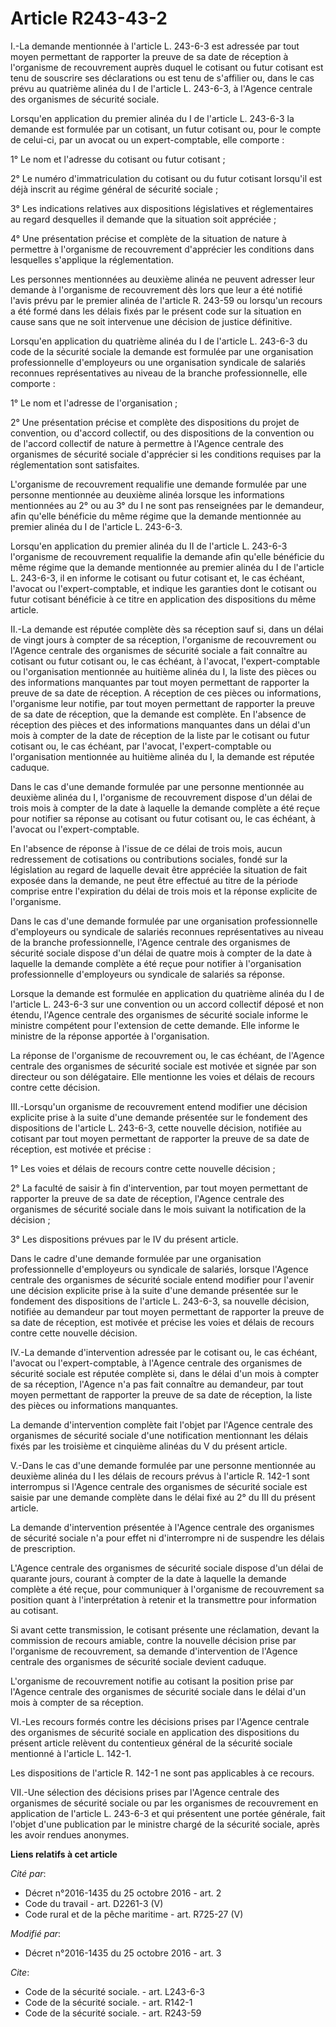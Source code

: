 # Article R243-43-2

I.-La demande mentionnée à l'article L. 243-6-3 est adressée par tout moyen permettant de rapporter la preuve de sa date de
réception à l'organisme de recouvrement auprès duquel le cotisant ou futur cotisant est tenu de souscrire ses déclarations ou
est tenu de s'affilier ou, dans le cas prévu au quatrième alinéa du I de l'article L. 243-6-3, à l'Agence centrale des
organismes de sécurité sociale. 

Lorsqu'en application du premier alinéa du I de l'article L. 243-6-3 la demande est formulée par un cotisant, un futur
cotisant ou, pour le compte de celui-ci, par un avocat ou un expert-comptable, elle comporte : 

1° Le nom et l'adresse du cotisant ou futur cotisant ; 

2° Le numéro d'immatriculation du cotisant ou du futur cotisant lorsqu'il est déjà inscrit au régime général de sécurité
sociale ; 

3° Les indications relatives aux dispositions législatives et réglementaires au regard desquelles il demande que la situation
soit appréciée ; 

4° Une présentation précise et complète de la situation de nature à permettre à l'organisme de recouvrement d'apprécier les
conditions dans lesquelles s'applique la réglementation. 

Les personnes mentionnées au deuxième alinéa ne peuvent adresser leur demande à l'organisme de recouvrement dès lors que leur
a été notifié l'avis prévu par le premier alinéa de l'article R. 243-59 ou lorsqu'un recours a été formé dans les délais
fixés par le présent code sur la situation en cause sans que ne soit intervenue une décision de justice définitive. 

Lorsqu'en application du quatrième alinéa du I de l'article L. 243-6-3 du code de la sécurité sociale la demande est formulée
par une organisation professionnelle d'employeurs ou une organisation syndicale de salariés reconnues représentatives au
niveau de la branche professionnelle, elle comporte : 

1° Le nom et l'adresse de l'organisation ; 

2° Une présentation précise et complète des dispositions du projet de convention, ou d'accord collectif, ou des dispositions
de la convention ou de l'accord collectif de nature à permettre à l'Agence centrale des organismes de sécurité sociale
d'apprécier si les conditions requises par la réglementation sont satisfaites. 

L'organisme de recouvrement requalifie une demande formulée par une personne mentionnée au deuxième alinéa lorsque les
informations mentionnées au 2° ou au 3° du I ne sont pas renseignées par le demandeur, afin qu'elle bénéficie du même régime
que la demande mentionnée au premier alinéa du I de l'article L. 243-6-3. 

Lorsqu'en application du premier alinéa du II de l'article L. 243-6-3 l'organisme de recouvrement requalifie la demande afin
qu'elle bénéficie du même régime que la demande mentionnée au premier alinéa du I de l'article L. 243-6-3, il en informe le
cotisant ou futur cotisant et, le cas échéant, l'avocat ou l'expert-comptable, et indique les garanties dont le cotisant ou
futur cotisant bénéficie à ce titre en application des dispositions du même article. 

II.-La demande est réputée complète dès sa réception sauf si, dans un délai de vingt jours à compter de sa réception,
l'organisme de recouvrement ou l'Agence centrale des organismes de sécurité sociale a fait connaître au cotisant ou futur
cotisant ou, le cas échéant, à l'avocat, l'expert-comptable ou l'organisation mentionnée au huitième alinéa du I, la liste
des pièces ou des informations manquantes par tout moyen permettant de rapporter la preuve de sa date de réception. A
réception de ces pièces ou informations, l'organisme leur notifie, par tout moyen permettant de rapporter la preuve de sa
date de réception, que la demande est complète. En l'absence de réception des pièces et des informations manquantes dans un
délai d'un mois à compter de la date de réception de la liste par le cotisant ou futur cotisant ou, le cas échéant, par
l'avocat, l'expert-comptable ou l'organisation mentionnée au huitième alinéa du I, la demande est réputée caduque. 

Dans le cas d'une demande formulée par une personne mentionnée au deuxième alinéa du I, l'organisme de recouvrement dispose
d'un délai de trois mois à compter de la date à laquelle la demande complète a été reçue pour notifier sa réponse au cotisant
ou futur cotisant ou, le cas échéant, à l'avocat ou l'expert-comptable. 

En l'absence de réponse à l'issue de ce délai de trois mois, aucun redressement de cotisations ou contributions sociales,
fondé sur la législation au regard de laquelle devait être appréciée la situation de fait exposée dans la demande, ne peut
être effectué au titre de la période comprise entre l'expiration du délai de trois mois et la réponse explicite de
l'organisme. 

Dans le cas d'une demande formulée par une organisation professionnelle d'employeurs ou syndicale de salariés reconnues
représentatives au niveau de la branche professionnelle, l'Agence centrale des organismes de sécurité sociale dispose d'un
délai de quatre mois à compter de la date à laquelle la demande complète a été reçue pour notifier à l'organisation
professionnelle d'employeurs ou syndicale de salariés sa réponse. 

Lorsque la demande est formulée en application du quatrième alinéa du I de l'article L. 243-6-3 sur une convention ou un
accord collectif déposé et non étendu, l'Agence centrale des organismes de sécurité sociale informe le ministre compétent
pour l'extension de cette demande. Elle informe le ministre de la réponse apportée à l'organisation. 

La réponse de l'organisme de recouvrement ou, le cas échéant, de l'Agence centrale des organismes de sécurité sociale est
motivée et signée par son directeur ou son délégataire. Elle mentionne les voies et délais de recours contre cette décision. 

III.-Lorsqu'un organisme de recouvrement entend modifier une décision explicite prise à la suite d'une demande présentée sur
le fondement des dispositions de l'article L. 243-6-3, cette nouvelle décision, notifiée au cotisant par tout moyen
permettant de rapporter la preuve de sa date de réception, est motivée et précise : 

1° Les voies et délais de recours contre cette nouvelle décision ; 

2° La faculté de saisir à fin d'intervention, par tout moyen permettant de rapporter la preuve de sa date de réception,
l'Agence centrale des organismes de sécurité sociale dans le mois suivant la notification de la décision ; 

3° Les dispositions prévues par le IV du présent article. 

Dans le cadre d'une demande formulée par une organisation professionnelle d'employeurs ou syndicale de salariés, lorsque
l'Agence centrale des organismes de sécurité sociale entend modifier pour l'avenir une décision explicite prise à la suite
d'une demande présentée sur le fondement des dispositions de l'article L. 243-6-3, sa nouvelle décision, notifiée au
demandeur par tout moyen permettant de rapporter la preuve de sa date de réception, est motivée et précise les voies et
délais de recours contre cette nouvelle décision. 

IV.-La demande d'intervention adressée par le cotisant ou, le cas échéant, l'avocat ou l'expert-comptable, à l'Agence
centrale des organismes de sécurité sociale est réputée complète si, dans le délai d'un mois à compter de sa réception,
l'Agence n'a pas fait connaître au demandeur, par tout moyen permettant de rapporter la preuve de sa date de réception, la
liste des pièces ou informations manquantes. 

La demande d'intervention complète fait l'objet par l'Agence centrale des organismes de sécurité sociale d'une notification
mentionnant les délais fixés par les troisième et cinquième alinéas du V du présent article. 

V.-Dans le cas d'une demande formulée par une personne mentionnée au deuxième alinéa du I les délais de recours prévus à
l'article R. 142-1 sont interrompus si l'Agence centrale des organismes de sécurité sociale est saisie par une demande
complète dans le délai fixé au 2° du III du présent article. 

La demande d'intervention présentée à l'Agence centrale des organismes de sécurité sociale n'a pour effet ni d'interrompre ni
de suspendre les délais de prescription. 

L'Agence centrale des organismes de sécurité sociale dispose d'un délai de quarante jours, courant à compter de la date à
laquelle la demande complète a été reçue, pour communiquer à l'organisme de recouvrement sa position quant à l'interprétation
à retenir et la transmettre pour information au cotisant. 

Si avant cette transmission, le cotisant présente une réclamation, devant la commission de recours amiable, contre la
nouvelle décision prise par l'organisme de recouvrement, sa demande d'intervention de l'Agence centrale des organismes de
sécurité sociale devient caduque. 

L'organisme de recouvrement notifie au cotisant la position prise par l'Agence centrale des organismes de sécurité sociale
dans le délai d'un mois à compter de sa réception. 

VI.-Les recours formés contre les décisions prises par l'Agence centrale des organismes de sécurité sociale en application
des dispositions du présent article relèvent du contentieux général de la sécurité sociale mentionné à l'article L. 142-1. 

Les dispositions de l'article R. 142-1 ne sont pas applicables à ce recours. 

VII.-Une sélection des décisions prises par l'Agence centrale des organismes de sécurité sociale ou par les organismes de
recouvrement en application de l'article L. 243-6-3 et qui présentent une portée générale, fait l'objet d'une publication par
le ministre chargé de la sécurité sociale, après les avoir rendues anonymes.

**Liens relatifs à cet article**

_Cité par_:

  - Décret n°2016-1435 du 25 octobre 2016 - art. 2
  - Code du travail - art. D2261-3 (V)
  - Code rural et de la pêche maritime - art. R725-27 (V)

_Modifié par_:

  - Décret n°2016-1435 du 25 octobre 2016 - art. 3

_Cite_:

  - Code de la sécurité sociale. - art. L243-6-3
  - Code de la sécurité sociale. - art. R142-1
  - Code de la sécurité sociale. - art. R243-59
